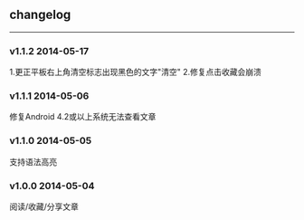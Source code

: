 ## changelog

---
### v1.1.2 2014-05-17
1.更正平板右上角清空标志出现黑色的文字"清空"
2.修复点击收藏会崩溃

### v1.1.1 2014-05-06
修复Android 4.2或以上系统无法查看文章

### v1.1.0 2014-05-05
支持语法高亮

### v1.0.0 2014-05-04
阅读/收藏/分享文章